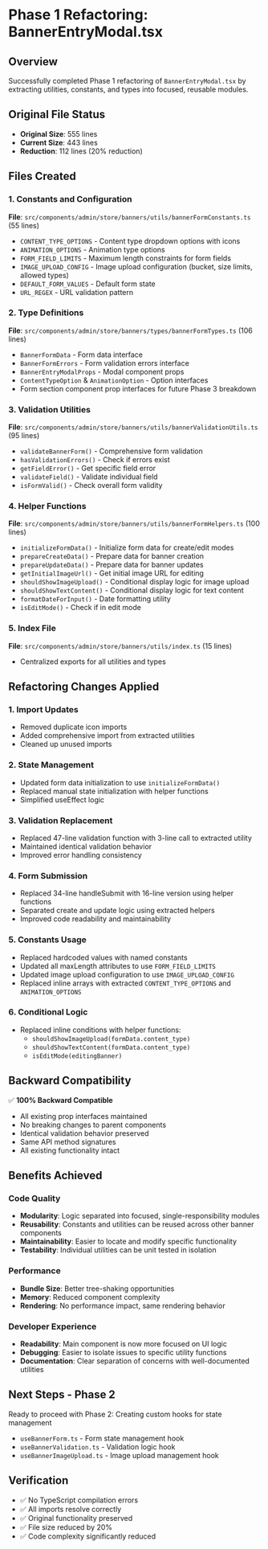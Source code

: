 # Phase 1 Refactoring: BannerEntryModal.tsx

## Overview
Successfully completed Phase 1 refactoring of `BannerEntryModal.tsx` by extracting utilities, constants, and types into focused, reusable modules.

## Original File Status
- **Original Size**: 555 lines
- **Current Size**: 443 lines
- **Reduction**: 112 lines (20% reduction)

## Files Created

### 1. Constants and Configuration
**File**: `src/components/admin/store/banners/utils/bannerFormConstants.ts` (55 lines)
- `CONTENT_TYPE_OPTIONS` - Content type dropdown options with icons
- `ANIMATION_OPTIONS` - Animation type options
- `FORM_FIELD_LIMITS` - Maximum length constraints for form fields
- `IMAGE_UPLOAD_CONFIG` - Image upload configuration (bucket, size limits, allowed types)
- `DEFAULT_FORM_VALUES` - Default form state
- `URL_REGEX` - URL validation pattern

### 2. Type Definitions
**File**: `src/components/admin/store/banners/types/bannerFormTypes.ts` (106 lines)
- `BannerFormData` - Form data interface
- `BannerFormErrors` - Form validation errors interface
- `BannerEntryModalProps` - Modal component props
- `ContentTypeOption` & `AnimationOption` - Option interfaces
- Form section component prop interfaces for future Phase 3 breakdown

### 3. Validation Utilities
**File**: `src/components/admin/store/banners/utils/bannerValidationUtils.ts` (95 lines)
- `validateBannerForm()` - Comprehensive form validation
- `hasValidationErrors()` - Check if errors exist
- `getFieldError()` - Get specific field error
- `validateField()` - Validate individual field
- `isFormValid()` - Check overall form validity

### 4. Helper Functions
**File**: `src/components/admin/store/banners/utils/bannerFormHelpers.ts` (100 lines)
- `initializeFormData()` - Initialize form data for create/edit modes
- `prepareCreateData()` - Prepare data for banner creation
- `prepareUpdateData()` - Prepare data for banner updates
- `getInitialImageUrl()` - Get initial image URL for editing
- `shouldShowImageUpload()` - Conditional display logic for image upload
- `shouldShowTextContent()` - Conditional display logic for text content
- `formatDateForInput()` - Date formatting utility
- `isEditMode()` - Check if in edit mode

### 5. Index File
**File**: `src/components/admin/store/banners/utils/index.ts` (15 lines)
- Centralized exports for all utilities and types

## Refactoring Changes Applied

### 1. Import Updates
- Removed duplicate icon imports
- Added comprehensive import from extracted utilities
- Cleaned up unused imports

### 2. State Management
- Updated form data initialization to use `initializeFormData()`
- Replaced manual state initialization with helper functions
- Simplified useEffect logic

### 3. Validation Replacement
- Replaced 47-line validation function with 3-line call to extracted utility
- Maintained identical validation behavior
- Improved error handling consistency

### 4. Form Submission
- Replaced 34-line handleSubmit with 16-line version using helper functions
- Separated create and update logic using extracted helpers
- Improved code readability and maintainability

### 5. Constants Usage
- Replaced hardcoded values with named constants
- Updated all maxLength attributes to use `FORM_FIELD_LIMITS`
- Updated image upload configuration to use `IMAGE_UPLOAD_CONFIG`
- Replaced inline arrays with extracted `CONTENT_TYPE_OPTIONS` and `ANIMATION_OPTIONS`

### 6. Conditional Logic
- Replaced inline conditions with helper functions:
  - `shouldShowImageUpload(formData.content_type)`
  - `shouldShowTextContent(formData.content_type)`
  - `isEditMode(editingBanner)`

## Backward Compatibility
✅ **100% Backward Compatible**
- All existing prop interfaces maintained
- No breaking changes to parent components
- Identical validation behavior preserved
- Same API method signatures
- All existing functionality intact

## Benefits Achieved

### Code Quality
- **Modularity**: Logic separated into focused, single-responsibility modules
- **Reusability**: Constants and utilities can be reused across other banner components
- **Maintainability**: Easier to locate and modify specific functionality
- **Testability**: Individual utilities can be unit tested in isolation

### Performance
- **Bundle Size**: Better tree-shaking opportunities
- **Memory**: Reduced component complexity
- **Rendering**: No performance impact, same rendering behavior

### Developer Experience
- **Readability**: Main component is now more focused on UI logic
- **Debugging**: Easier to isolate issues to specific utility functions
- **Documentation**: Clear separation of concerns with well-documented utilities

## Next Steps - Phase 2
Ready to proceed with Phase 2: Creating custom hooks for state management
- `useBannerForm.ts` - Form state management hook
- `useBannerValidation.ts` - Validation logic hook  
- `useBannerImageUpload.ts` - Image upload management hook

## Verification
- ✅ No TypeScript compilation errors
- ✅ All imports resolve correctly
- ✅ Original functionality preserved
- ✅ File size reduced by 20%
- ✅ Code complexity significantly reduced
